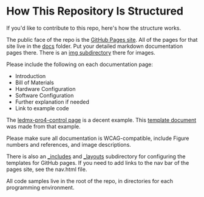 # How This Repository Is Structured

If you'd like to contribute to this repo, here's how the structure works. 

The public face of the repo is the [GitHub Pages site](https://tigoe.github.io/DMX-Examples). All of the pages for that site live in the [docs](docs/) folder. Put your detailed markdown documentation pages there. There is an [img subdirectory](docs/img) there for images. 

Please include the following on each documentation page:

* Introduction
* Bill of Materials
* Hardware Configuration
* Software Configuration
* Further explanation if needed
* Link to example code

The [ledmx-pro4-control page](docs/ledmx-pro4-control.md) is a decent example. This [template document](docs/template.md) was made from that example. 

Please make sure all documentation is WCAG-compatible, include Figure numbers and references, and image descriptions.

There is also an [_includes](docs/_includes) and [_layouts](docs/_layouts) subdirectory for configuring the templates for GitHub pages. If you need to add links to the nav bar of the pages site, see the nav.html file.

All code samples live in the root of the repo, in directories for each programming environment. 